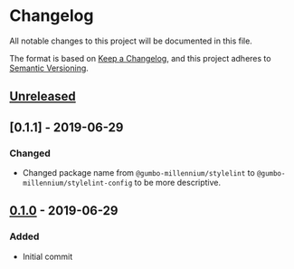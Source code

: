 # Changelog
All notable changes to this project will be documented in this file.

The format is based on [Keep a Changelog](https://keepachangelog.com/en/1.0.0/),
and this project adheres to [Semantic Versioning](https://semver.org/spec/v2.0.0.html).

## [Unreleased]

## [0.1.1] - 2019-06-29

### Changed
- Changed package name from `@gumbo-millennium/stylelint` to
  `@gumbo-millennium/stylelint-config` to be more descriptive.

## [0.1.0] - 2019-06-29

### Added
- Initial commit

[Unreleased]: https://github.com/gumbo-millennium/stylelint-config/compare/v0.1.1...HEAD
[0.1.0]: https://github.com/gumbo-millennium/stylelint-config/compare/v0.1.0...v0.1.1
[0.1.0]: https://github.com/gumbo-millennium/stylelint-config/releases/tag/v0.1.0

